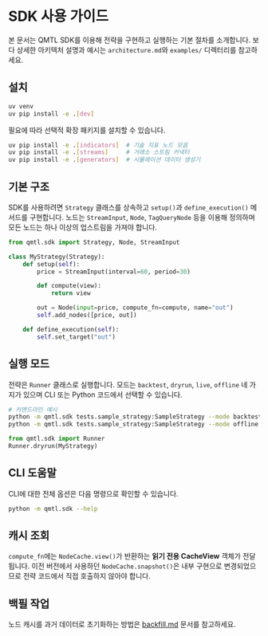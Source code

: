 # SDK 사용 가이드

본 문서는 QMTL SDK를 이용해 전략을 구현하고 실행하는 기본 절차를 소개합니다. 보다 상세한 아키텍처 설명과 예시는 `architecture.md`와 `examples/` 디렉터리를 참고하세요.

## 설치

```bash
uv venv
uv pip install -e .[dev]
```

필요에 따라 선택적 확장 패키지를 설치할 수 있습니다.

```bash
uv pip install -e .[indicators]  # 기술 지표 노드 모음
uv pip install -e .[streams]     # 거래소 스트림 커넥터
uv pip install -e .[generators]  # 시뮬레이션 데이터 생성기
```

## 기본 구조

SDK를 사용하려면 `Strategy` 클래스를 상속하고 `setup()`과 `define_execution()` 메서드를 구현합니다. 노드는 `StreamInput`, `Node`, `TagQueryNode` 등을 이용해 정의하며 모든 노드는 하나 이상의 업스트림을 가져야 합니다.

```python
from qmtl.sdk import Strategy, Node, StreamInput

class MyStrategy(Strategy):
    def setup(self):
        price = StreamInput(interval=60, period=30)

        def compute(view):
            return view

        out = Node(input=price, compute_fn=compute, name="out")
        self.add_nodes([price, out])

    def define_execution(self):
        self.set_target("out")
```

## 실행 모드

전략은 `Runner` 클래스로 실행합니다. 모드는 `backtest`, `dryrun`, `live`, `offline` 네 가지가 있으며 CLI 또는 Python 코드에서 선택할 수 있습니다.

```bash
# 커맨드라인 예시
python -m qmtl.sdk tests.sample_strategy:SampleStrategy --mode backtest --start-time 2024-01-01 --end-time 2024-02-01
python -m qmtl.sdk tests.sample_strategy:SampleStrategy --mode offline
```

```python
from qmtl.sdk import Runner
Runner.dryrun(MyStrategy)
```

## CLI 도움말

CLI에 대한 전체 옵션은 다음 명령으로 확인할 수 있습니다.

```bash
python -m qmtl.sdk --help
```

## 캐시 조회

`compute_fn`에는 `NodeCache.view()`가 반환하는 **읽기 전용 CacheView** 객체가
전달됩니다. 이전 버전에서 사용하던 `NodeCache.snapshot()`은 내부 구현으로
변경되었으므로 전략 코드에서 직접 호출하지 않아야 합니다.

## 백필 작업

노드 캐시를 과거 데이터로 초기화하는 방법은
[backfill.md](backfill.md) 문서를 참고하세요.

